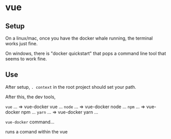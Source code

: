 # vue

## Setup

On a linux/mac, once you have the docker whale running, the terminal works just fine.

On windows, there is "docker quickstart" that pops a command line tool that seems to work fine.

## Use

After setup, `. context` in the root project should set your path.

After this, the dev tools,

`vue` ... => vue-docker vue ...
`node` ... => vue-docker node ...
`npm` ... => vue-docker npm ...
`yarn` ... => vue-docker yarn ...

`vue-docker` command...

runs a comand within the vue


